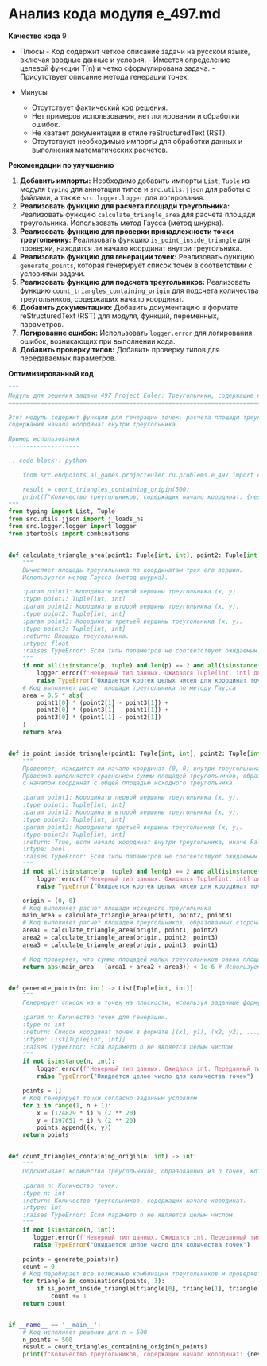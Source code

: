 # Анализ кода модуля e_497.md

**Качество кода**
9
 -  Плюсы
        - Код содержит четкое описание задачи на русском языке, включая вводные данные и условия.
        -  Имеется определение целевой функции T(n) и четко сформулирована задача.
        -  Присутствует описание метода генерации точек.

 -  Минусы
    - Отсутствует фактический код решения.
    - Нет примеров использования, нет логирования и обработки ошибок.
    - Не хватает документации в стиле reStructuredText (RST).
    - Отсутствуют необходимые импорты для обработки данных и выполнения математических расчетов.

**Рекомендации по улучшению**

1.  **Добавить импорты:** Необходимо добавить импорты `List`, `Tuple` из модуля `typing` для аннотации типов и `src.utils.jjson` для работы с файлами, а также `src.logger.logger` для логирования.
2.  **Реализовать функцию для расчета площади треугольника:**  Реализовать функцию `calculate_triangle_area` для расчета площади треугольника. Использовать  метод Гаусса (метод шнурка).
3.  **Реализовать функцию для проверки принадлежности точки треугольнику:** Реализовать функцию `is_point_inside_triangle` для проверки, находится ли начало координат внутри треугольника.
4.  **Реализовать функцию для генерации точек:** Реализовать функцию `generate_points`, которая генерирует список точек в соответствии с условиями задачи.
5.  **Реализовать функцию для подсчета треугольников:** Реализовать функцию `count_triangles_containing_origin` для подсчета количества треугольников, содержащих начало координат.
6.  **Добавить документацию:** Добавить документацию в формате reStructuredText (RST) для модуля, функций, переменных, параметров.
7.  **Логирование ошибок:** Использовать `logger.error` для логирования ошибок, возникающих при выполнении кода.
8.  **Добавить проверку типов:** Добавить проверку типов для передаваемых параметров.

**Оптимизированный код**

```python
"""
Модуль для решения задачи 497 Project Euler: Треугольники, содержащие начало координат.
=====================================================================================

Этот модуль содержит функции для генерации точек, расчета площади треугольника и проверки
содержания начала координат внутри треугольника.

Пример использования
--------------------

.. code-block:: python

    from src.endpoints.ai_games.projecteuler.ru.problems.e_497 import count_triangles_containing_origin

    result = count_triangles_containing_origin(500)
    print(f"Количество треугольников, содержащих начало координат: {result}")
"""
from typing import List, Tuple
from src.utils.jjson import j_loads_ns
from src.logger.logger import logger
from itertools import combinations


def calculate_triangle_area(point1: Tuple[int, int], point2: Tuple[int, int], point3: Tuple[int, int]) -> float:
    """
    Вычисляет площадь треугольника по координатам трех его вершин.
    Используется метод Гаусса (метод шнурка).

    :param point1: Координаты первой вершины треугольника (x, y).
    :type point1: Tuple[int, int]
    :param point2: Координаты второй вершины треугольника (x, y).
    :type point2: Tuple[int, int]
    :param point3: Координаты третьей вершины треугольника (x, y).
    :type point3: Tuple[int, int]
    :return: Площадь треугольника.
    :rtype: float
    :raises TypeError: Если типы параметров не соответствуют ожидаемым.
    """
    if not all(isinstance(p, tuple) and len(p) == 2 and all(isinstance(coord, int) for coord in p) for p in [point1, point2, point3]):
        logger.error(f'Неверный тип данных. Ожидался Tuple[int, int] для каждой точки. Переданные типы: {type(point1)}, {type(point2)}, {type(point3)}.')
        raise TypeError("Ожидается кортеж целых чисел для координат точки")
    # Код выполняет расчет площади треугольника по методу Гаусса
    area = 0.5 * abs(
        point1[0] * (point2[1] - point3[1]) +
        point2[0] * (point3[1] - point1[1]) +
        point3[0] * (point1[1] - point2[1])
    )
    return area


def is_point_inside_triangle(point1: Tuple[int, int], point2: Tuple[int, int], point3: Tuple[int, int]) -> bool:
    """
    Проверяет, находится ли начало координат (0, 0) внутри треугольника, образованного тремя точками.
    Проверка выполняется сравнением суммы площадей треугольников, образованных сторонами
    с началом координат с общей площадью исходного треугольника.

    :param point1: Координаты первой вершины треугольника (x, y).
    :type point1: Tuple[int, int]
    :param point2: Координаты второй вершины треугольника (x, y).
    :type point2: Tuple[int, int]
    :param point3: Координаты третьей вершины треугольника (x, y).
    :type point3: Tuple[int, int]
    :return: True, если начало координат внутри треугольника, иначе False.
    :rtype: bool
    :raises TypeError: Если типы параметров не соответствуют ожидаемым.
    """
    if not all(isinstance(p, tuple) and len(p) == 2 and all(isinstance(coord, int) for coord in p) for p in [point1, point2, point3]):
        logger.error(f'Неверный тип данных. Ожидался Tuple[int, int] для каждой точки. Переданные типы: {type(point1)}, {type(point2)}, {type(point3)}.')
        raise TypeError("Ожидается кортеж целых чисел для координат точки")

    origin = (0, 0)
    # Код выполняет расчет площади исходного треугольника
    main_area = calculate_triangle_area(point1, point2, point3)
    # Код выполняет расчет площадей треугольников, образованных сторонами и началом координат
    area1 = calculate_triangle_area(origin, point1, point2)
    area2 = calculate_triangle_area(origin, point2, point3)
    area3 = calculate_triangle_area(origin, point3, point1)

    # Код проверяет, что сумма площадей малых треугольников равна площади основного
    return abs(main_area - (area1 + area2 + area3)) < 1e-6 # Используем небольшую погрешность для сравнения


def generate_points(n: int) -> List[Tuple[int, int]]:
    """
    Генерирует список из n точек на плоскости, используя заданные формулы.

    :param n: Количество точек для генерации.
    :type n: int
    :return: Список координат точек в формате [(x1, y1), (x2, y2), ...].
    :rtype: List[Tuple[int, int]]
    :raises TypeError: Если параметр n не является целым числом.
    """
    if not isinstance(n, int):
        logger.error(f'Неверный тип данных. Ожидался int. Переданный тип: {type(n)}.')
        raise TypeError("Ожидается целое число для количества точек")

    points = []
    # Код генерирует точки согласно заданным условиям
    for i in range(1, n + 1):
        x = (124829 * i) % (2 ** 20)
        y = (397651 * i) % (2 ** 20)
        points.append((x, y))
    return points


def count_triangles_containing_origin(n: int) -> int:
    """
    Подсчитывает количество треугольников, образованных из n точек, которые содержат начало координат.

    :param n: Количество точек.
    :type n: int
    :return: Количество треугольников, содержащих начало координат.
    :rtype: int
    :raises TypeError: Если параметр n не является целым числом.
    """
    if not isinstance(n, int):
       logger.error(f'Неверный тип данных. Ожидался int. Переданный тип: {type(n)}.')
       raise TypeError("Ожидается целое число для количества точек")

    points = generate_points(n)
    count = 0
    # Код перебирает все возможные комбинации треугольников и проверяет, содержат ли они начало координат
    for triangle in combinations(points, 3):
        if is_point_inside_triangle(triangle[0], triangle[1], triangle[2]):
            count += 1
    return count


if __name__ == '__main__':
    # Код исполняет решение для n = 500
    n_points = 500
    result = count_triangles_containing_origin(n_points)
    print(f"Количество треугольников, содержащих начало координат: {result}")
```